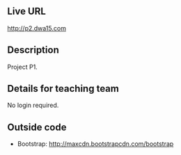 ## Live URL
<http://p2.dwa15.com>

## Description
Project P1.

## Details for teaching team
No login required. 


## Outside code
* Bootstrap: http://maxcdn.bootstrapcdn.com/bootstrap